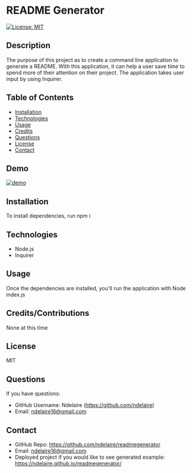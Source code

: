 
# README Generator
[![License: MIT](https://img.shields.io/badge/License-MIT-yellow.svg)](https://opensource.org/licenses/MIT)

## Description

The purpose of this project as to create a command line application to generate a README. With this application, it can help a user save time to spend more of their attention on their project. The application takes user input by using Inquirer. 

## Table of Contents
  * [Installation](#installation)
  * [Technologies](#technologies)
  * [Usage](#usage)
  * [Credits](#credits)
  * [Questions](#questions)
  * [License](#license)
  * [Contact](#contact)
 
 ## Demo 
[![demo](http://img.youtube.com/vi/oKDvVYUZ054/0.jpg)](http://www.youtube.com/watch?v=oKDvVYUZ054 "READMEDEMO")




## Installation
To install dependencies, run npm i 

## Technologies 
* Node.js
* Inquirer 

## Usage
Once the dependencies are installed, you'll run the application with Node index.js

## Credits/Contributions
None at this time 


## License   
MIT

## Questions
If you have questions: 
* GitHub Username: Ndelaire (https://github.com/ndelaire)
* Email: ndelaire16@gmail.com 

## Contact
* GitHub Repo: https://github.com/ndelaire/readmegenerator
* Email: ndelaire16@gmail.com 
* Deployed project if you would like to see generated example: https://ndelaire.github.io/readmegenerator/

  